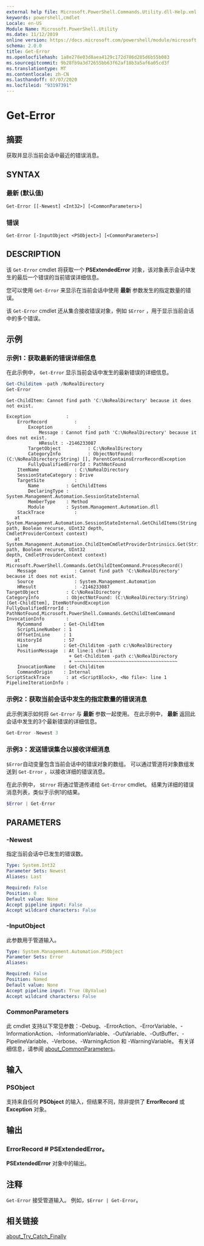 ```yaml
---
external help file: Microsoft.PowerShell.Commands.Utility.dll-Help.xml
keywords: powershell,cmdlet
Locale: en-US
Module Name: Microsoft.PowerShell.Utility
ms.date: 11/12/2019
online version: https://docs.microsoft.com/powershell/module/microsoft.powershell.utility/get-error?view=powershell-7&WT.mc_id=ps-gethelp
schema: 2.0.0
title: Get-Error
ms.openlocfilehash: 1a8e278e03d8aea4129c172d786d285d6b55b083
ms.sourcegitcommit: 9b28fb9a3d72655bb63f62af18b3a5af6a05cd3f
ms.translationtype: MT
ms.contentlocale: zh-CN
ms.lasthandoff: 07/07/2020
ms.locfileid: "93197391"
---
```

# Get-Error

## 摘要

获取并显示当前会话中最近的错误消息。

## SYNTAX

### 最新 (默认值) 

```
Get-Error [[-Newest] <Int32>] [<CommonParameters>]
```

### 错误

```
Get-Error [-InputObject <PSObject>] [<CommonParameters>]
```

## DESCRIPTION

该 `Get-Error` cmdlet 将获取一个 **PSExtendedError** 对象，该对象表示会话中发生的最后一个错误的当前错误详细信息。

您可以使用 `Get-Error` 来显示在当前会话中使用 **最新** 参数发生的指定数量的错误。

该 `Get-Error` cmdlet 还从集合接收错误对象，例如 `$Error` ，用于显示当前会话中的多个错误。

## 示例

### 示例1：获取最新的错误详细信息

在此示例中， `Get-Error` 显示当前会话中发生的最新错误的详细信息。

```powershell
Get-Childitem -path /NoRealDirectory
Get-Error
```

```
Get-ChildItem: Cannot find path 'C:\NoRealDirectory' because it does not exist.

Exception             :
    ErrorRecord          :
        Exception             :
            Message : Cannot find path 'C:\NoRealDirectory' because it does not exist.
            HResult : -2146233087
        TargetObject          : C:\NoRealDirectory
        CategoryInfo          : ObjectNotFound: (C:\NoRealDirectory:String) [], ParentContainsErrorRecordException
        FullyQualifiedErrorId : PathNotFound
    ItemName             : C:\NoRealDirectory
    SessionStateCategory : Drive
    TargetSite           :
        Name          : GetChildItems
        DeclaringType : System.Management.Automation.SessionStateInternal
        MemberType    : Method
        Module        : System.Management.Automation.dll
    StackTrace           :
   at System.Management.Automation.SessionStateInternal.GetChildItems(String path, Boolean recurse, UInt32 depth,
CmdletProviderContext context)
   at System.Management.Automation.ChildItemCmdletProviderIntrinsics.Get(String path, Boolean recurse, UInt32
depth, CmdletProviderContext context)
   at Microsoft.PowerShell.Commands.GetChildItemCommand.ProcessRecord()
    Message              : Cannot find path 'C:\NoRealDirectory' because it does not exist.
    Source               : System.Management.Automation
    HResult              : -2146233087
TargetObject          : C:\NoRealDirectory
CategoryInfo          : ObjectNotFound: (C:\NoRealDirectory:String) [Get-ChildItem], ItemNotFoundException
FullyQualifiedErrorId : PathNotFound,Microsoft.PowerShell.Commands.GetChildItemCommand
InvocationInfo        :
    MyCommand        : Get-ChildItem
    ScriptLineNumber : 1
    OffsetInLine     : 1
    HistoryId        : 57
    Line             : Get-Childitem -path c:\NoRealDirectory
    PositionMessage  : At line:1 char:1
                       + Get-Childitem -path c:\NoRealDirectory
                       + ~~~~~~~~~~~~~~~~~~~~~~~~~~~~~~~~~~~~~~
    InvocationName   : Get-Childitem
    CommandOrigin    : Internal
ScriptStackTrace      : at <ScriptBlock>, <No file>: line 1
PipelineIterationInfo :
```

### 示例2：获取当前会话中发生的指定数量的错误消息

此示例演示如何将 `Get-Error` 与 **最新** 参数一起使用。 在此示例中， **最新** 返回此会话中发生的3个最新错误的详细信息。

```powershell
Get-Error -Newest 3
```

### 示例3：发送错误集合以接收详细消息

`$Error`自动变量包含当前会话中的错误对象的数组。 可以通过管道将对象数组发送到 `Get-Error` ，以接收详细的错误消息。

在此示例中， `$Error` 将通过管道传递给 `Get-Error` cmdlet。 结果为详细的错误消息列表，类似于示例1的结果。

```powershell
$Error | Get-Error
```

## PARAMETERS

### -Newest

指定当前会话中已发生的错误数。

```yaml
Type: System.Int32
Parameter Sets: Newest
Aliases: Last

Required: False
Position: 0
Default value: None
Accept pipeline input: False
Accept wildcard characters: False
```

### -InputObject

此参数用于管道输入。

```yaml
Type: System.Management.Automation.PSObject
Parameter Sets: Error
Aliases:

Required: False
Position: Named
Default value: None
Accept pipeline input: True (ByValue)
Accept wildcard characters: False
```

### CommonParameters

此 cmdlet 支持以下常见参数：-Debug、-ErrorAction、-ErrorVariable、-InformationAction、-InformationVariable、-OutVariable、-OutBuffer、-PipelineVariable、-Verbose、-WarningAction 和 -WarningVariable。 有关详细信息，请参阅 [about_CommonParameters](https://go.microsoft.com/fwlink/?LinkID=113216)。

## 输入

### PSObject

支持来自任何 **PSObject** 的输入，但结果不同，除非提供了 **ErrorRecord** 或 **Exception** 对象。

## 输出

### ErrorRecord # PSExtendedError。

**PSExtendedError** 对象中的输出。

## 注释

`Get-Error` 接受管道输入。 例如，`$Error | Get-Error`。

## 相关链接

[about_Try_Catch_Finally](../Microsoft.PowerShell.Core/About/about_Try_Catch_Finally.md)
